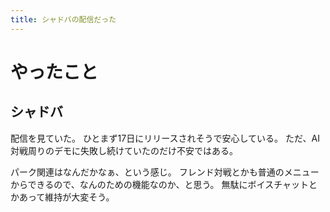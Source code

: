 ```yaml
---
title: シャドバの配信だった
---
```


# やったこと

## シャドバ

配信を見ていた。
ひとまず17日にリリースされそうで安心している。
ただ、AI対戦周りのデモに失敗し続けていたのだけ不安ではある。

パーク関連はなんだかなぁ、という感じ。
フレンド対戦とかも普通のメニューからできるので、なんのための機能なのか、と思う。
無駄にボイスチャットとかあって維持が大変そう。
